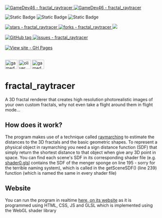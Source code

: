<a href="https://github.com/GameDev46" title="Go to GitHub repo">
    <img src="https://img.shields.io/static/v1?label=GameDev46&message=Profile&color=Green&logo=github&style=for-the-badge&labelColor=1f1f22" alt="GameDev46 - fractal_raytracer">
    <img src="https://img.shields.io/badge/Version-1.1.7-green?style=for-the-badge&labelColor=1f1f22&color=Green" alt="GameDev46 - fractal_raytracer">
</a>


![Static Badge](https://img.shields.io/badge/-HTML5-1f1f22?style=for-the-badge&logo=HTML5)
![Static Badge](https://img.shields.io/badge/-CSS-1f1f22?style=for-the-badge&logo=CSS3&logoColor=6060ef)
![Static Badge](https://img.shields.io/badge/-JavaScript-1f1f22?style=for-the-badge&logo=JavaScript)
    
<a href="https://github.com/GameDev46/fractal_raytracer/stars">
    <img src="https://img.shields.io/github/stars/GameDev46/fractal_raytracer?style=for-the-badge&labelColor=1f1f22" alt="stars - fractal_raytracer">
</a>
<a href="https://github.com/GameDev46/fractal_raytracer/forks">
    <img src="https://img.shields.io/github/forks/GameDev46/fractal_raytracer?style=for-the-badge&labelColor=1f1f22" alt="forks - fractal_raytracer">
</a>
<a href="https://github.com/GameDev46/fractal_raytracer/issues">
    <img src="https://img.shields.io/github/issues/GameDev46/fractal_raytracer"/>
 </a>

<br>
<br>

<a href="https://github.com/GameDev46/fractal_raytracer/releases/">
    <img src="https://img.shields.io/github/tag/GameDev46/fractal_raytracer?include_prereleases=&sort=semver&color=Green&style=for-the-badge&labelColor=1f1f22" alt="GitHub tag">
</a>

<a href="https://github.com/GameDev46/fractal_raytracer/issues">
    <img src="https://img.shields.io/github/issues/GameDev46/fractal_raytracer?style=for-the-badge&labelColor=1f1f22" alt="issues - fractal_raytracer">
</a>

<br>
<br>

<div align="left">
<a href="https://gamedev46.github.io/fractal_raytracer/">
    <img src="https://img.shields.io/badge/View_site-GH_Pages-2ea44f?style=for-the-badge&labelColor=1f1f22" alt="View site - GH Pages">
</a>
</div>

<br>

<p align="left">
<a href="https://twitter.com/gamedev46" target="blank"><img align="center" src="https://raw.githubusercontent.com/rahuldkjain/github-profile-readme-generator/master/src/images/icons/Social/twitter.svg" alt="gamedev46" height="30" width="40" /></a>
<a href="https://instagram.com/oliver_pearce47" target="blank"><img align="center" src="https://raw.githubusercontent.com/rahuldkjain/github-profile-readme-generator/master/src/images/icons/Social/instagram.svg" alt="oliver_pearce47" height="30" width="40" /></a>
<a href="https://www.youtube.com/c/gamedev46" target="blank"><img align="center" src="https://raw.githubusercontent.com/rahuldkjain/github-profile-readme-generator/master/src/images/icons/Social/youtube.svg" alt="gamedev46" height="30" width="40" /></a>
</p>

# fractal_raytracer

A 3D fractal renderer that creates high resolution photorealistic images of your own custom fractals, why not even take a flight around them in flight mode...

## How does it work?

The program makes use of a technique called [raymarching](https://en.wikipedia.org/wiki/Ray_marching#:~:text=Ray%20marching%20is%20a%20class,some%20function%20at%20each%20step.) to estimate the distances to the 3D fractals and the basic geometric shapes. To represent a physical object in raymarching you need a sign distance function (SDF) that simply return the shortest distance to that object when give any 3D point in space. You can find each scene's SDF in its corresponding shader file (e.g. [shader0.glsl](/shaders/shader0.glsl) contains the SDF of the menger sponge on line 195 - sorry for the terrible naming system), which is called in the getSceneSDF() (line 239) function (which is named the same in every shader file)

## Website

You can run the program in realtime [here, on its website](https://gamedev46.github.io/fractal_raytracer/) as it is programmed using HTML, CSS, JS and GLSL which is implemented using the WebGL shader library
